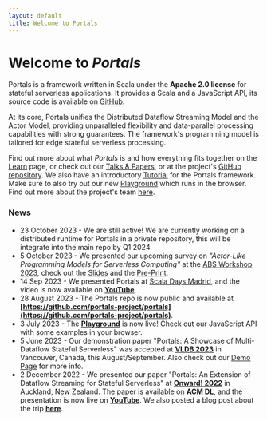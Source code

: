 ```yaml
---
layout: default
title: Welcome to Portals
---
```


# Welcome to *Portals*

Portals is a framework written in Scala under the **Apache 2.0 license** for stateful serverless applications. It provides a Scala and a JavaScript API, its source code is available on [GitHub](https://github.com/portals-project/portals). 

At its core, Portals unifies the Distributed Dataflow Streaming Model and the Actor Model, providing unparalleled flexibility and data-parallel processing capabilities with strong guarantees. The framework's programming model is tailored for edge stateful serverless processing. 

Find out more about what *Portals* is and how everything fits together on the [Learn](/learn) page, or check out our [Talks & Papers](/talks-&-papers), or at the project's [GitHub repository](https://github.com/portals-project). We also have an introductory [Tutorial](/learn/tutorial) for the Portals framework. Make sure to also try out our new [Playground](https://www.portals-project.org/playground/) which runs in the browser. Find out more about the project's team [here](/team).

### News
* 23 October 2023 - We are still active! We are currently working on a distributed runtime for Portals in a private repository, this will be integrate into the main repo by Q1 2024.
* 5 October 2023 - We presented our upcoming survey on *"Actor-Like Programming Models for Serverless Computing"* at the [ABS Workshop 2023](https://edkamb.github.io/ABS_23/), check out the [Slides](https://people.kth.se/~jspenger/slides/spenger23abs-slides.pdf) and the [Pre-Print](https://people.kth.se/~jspenger/pdfs/spenger23aol.pdf).
* 14 Sep 2023 - We presented Portals at [Scala Days Madrid](https://scaladays.org/madrid-2023/crossing-the-boundaries-of-stateful-streaming-and-actors-using-serverless-portals), and the video is now available on **[YouTube](https://youtu.be/Ctpif-uk7sw)**.
* 28 August 2023 - The Portals repo is now public and available at **[https://github.com/portals-project/portals](https://github.com/portals-project/portals)**.
* 3 July 2023 - The **[Playground](https://www.portals-project.org/playground/)** is now live! Check out our JavaScript API with some examples in your browser.
* 5 June 2023 - Our demonstration paper "Portals: A Showcase of Multi-Dataflow Stateful Serverless" was accepted at **[VLDB 2023](https://vldb.org/2023)** in Vancouver, Canada, this August/September. Also check out our [Demo Page](https://www.portals-project.org/vldb2023demo/) for more info.
* 2 December 2022 - We presented our paper "Portals: An Extension of Dataflow Streaming for Stateful Serverless" at **[Onward! 2022](https://2022.splashcon.org/track/splash-2022-Onward-papers)** in Auckland, New Zealand. The paper is available on **[ACM DL](https://dl.acm.org/doi/abs/10.1145/3563835.3567664)**, and the presentation is now live on **[YouTube](https://www.youtube.com/watch?v=LyLNjtENti4)**. We also posted a blog post about the trip **[here](/blog/onward-splash-22)**.
